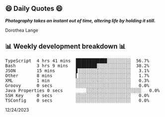 ## 😄 Daily Quotes 😄

_**Photography takes an instant out of time, altering life by holding it still.**_

Dorothea Lange



## 📊 Weekly development breakdown 📊

<pre>TypeScript  4 hrs 41 mins  ███████████▉░░░░░░░░░  56.7%
Bash        3 hrs 9 mins   ████████░░░░░░░░░░░░░  38.2%
JSON        15 mins        ▋░░░░░░░░░░░░░░░░░░░░   3.1%
Other       8 mins         ▎░░░░░░░░░░░░░░░░░░░░   1.7%
XML         1 min          ░░░░░░░░░░░░░░░░░░░░░   0.3%
Groovy      0 secs         ░░░░░░░░░░░░░░░░░░░░░   0.0%
Java Properties 0 secs         ░░░░░░░░░░░░░░░░░░░░░   0.0%
SSH Key     0 secs         ░░░░░░░░░░░░░░░░░░░░░   0.0%
TSConfig    0 secs         ░░░░░░░░░░░░░░░░░░░░░   0.0%</pre>

12/24/2023